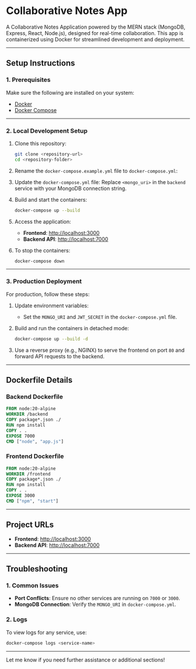 # **Collaborative Notes App** 
A Collaborative Notes Application powered by the MERN stack (MongoDB, Express, React, Node.js), designed for real-time collaboration. This app is containerized using Docker for streamlined development and deployment.


---

## **Setup Instructions**

### **1. Prerequisites**
Make sure the following are installed on your system:
- [Docker](https://www.docker.com/)
- [Docker Compose](https://docs.docker.com/compose/)

---

### **2. Local Development Setup**

1. Clone this repository:
   ```bash
   git clone <repository-url>
   cd <repository-folder>
   ```

2. Rename the `docker-compose.example.yml` file to `docker-compose.yml`:

3. Update the `docker-compose.yml` file:
   Replace `<mongo_uri>` in the `backend` service with your MongoDB connection string.

4. Build and start the containers:
   ```bash
   docker-compose up --build
   ```

5. Access the application:
   - **Frontend**: [http://localhost:3000](http://localhost:3000)
   - **Backend API**: [http://localhost:7000](http://localhost:7000)

6. To stop the containers:
   ```bash
   docker-compose down
   ```

---

### **3. Production Deployment**

For production, follow these steps:

1. Update environment variables:
   - Set the `MONGO_URI` and `JWT_SECRET` in the `docker-compose.yml` file.

2. Build and run the containers in detached mode:
   ```bash
   docker-compose up --build -d
   ```

3. Use a reverse proxy (e.g., NGINX) to serve the frontend on port `80` and forward API requests to the backend.

---

## **Dockerfile Details**

### **Backend Dockerfile**
```dockerfile
FROM node:20-alpine
WORKDIR /backend
COPY package*.json ./
RUN npm install
COPY . .
EXPOSE 7000
CMD ["node", "app.js"]
```

### **Frontend Dockerfile**
```dockerfile
FROM node:20-alpine
WORKDIR /frontend
COPY package*.json ./
RUN npm install
COPY . .
EXPOSE 3000
CMD ["npm", "start"]
```

---

## **Project URLs**
- **Frontend**: [http://localhost:3000](http://localhost:3000)
- **Backend API**: [http://localhost:7000](http://localhost:7000)

---

## **Troubleshooting**

### **1. Common Issues**
- **Port Conflicts**: Ensure no other services are running on `7000` or `3000`.
- **MongoDB Connection**: Verify the `MONGO_URI` in `docker-compose.yml`.

### **2. Logs**
To view logs for any service, use:
```bash
docker-compose logs <service-name>
```

---

Let me know if you need further assistance or additional sections!